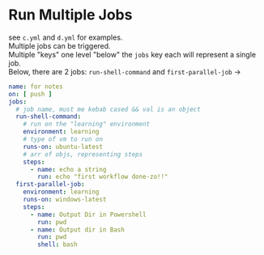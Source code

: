 # Run Multiple Jobs
see `c.yml` and `d.yml` for examples.  
Multiple jobs can be triggered.  
Multiple "keys" one level "below" the `jobs` key each will represent a single job.  
Below, there are 2 jobs: `run-shell-command` and `first-parallel-job` ->
```yaml
name: for notes
on: [ push ]
jobs:
  # job name, must me kebab cased && val is an object
  run-shell-command:  
    # run on the "learning" environment
    environment: learning
    # type of vm to run on
    runs-on: ubuntu-latest
    # arr of objs, representing steps
    steps:
      - name: echo a string
        run: echo "first workflow done-zo!!"
  first-parallel-job:
    environment: learning
    runs-on: windows-latest
    steps:
      - name: Output Dir in Powershell
        run: pwd
      - name: Output dir in Bash
        run: pwd
        shell: bash
```

